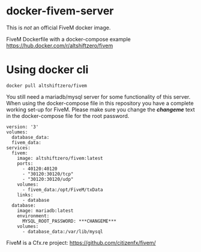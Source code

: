 # docker-fivem-server

This is *not* an official FiveM docker image.

FiveM Dockerfile with a docker-compose example
https://hub.docker.com/r/altshiftzero/fivem


# Using docker cli
```
docker pull altshiftzero/fivem
```

You still need a mariadb/mysql server for some functionality of this server. When using the docker-compose file in this repository you have a complete working set-up for FiveM. Please make sure you change the ***changeme*** text in the docker-compose file for the root password.

```
version: '3'
volumes:
  database_data:
  fivem_data:
services:
  fivem:
    image: altshiftzero/fivem:latest
    ports:
      - 40120:40120
      - "30120:30120/tcp"
      - "30120:30120/udp"
    volumes:
      - fivem_data:/opt/FiveM/txData
    links:
      - database
  database:
    image: mariadb:latest
    environment:
      MYSQL_ROOT_PASSWORD: ***CHANGEME***
    volumes:
      - database_data:/var/lib/mysql
```

FiveM is a Cfx.re project: https://github.com/citizenfx/fivem/
